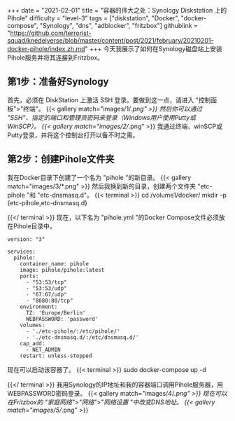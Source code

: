 +++
date = "2021-02-01"
title = "容器的伟大之处：Synology Diskstation 上的 Pihole"
difficulty = "level-3"
tags = ["diskstation", "Docker", "docker-compose", "Synology", "dns", "adblocker", "fritzbox"]
githublink = "https://github.com/terrorist-squad/knedelverse/blob/master/content/post/2021/february/20210201-docker-pihole/index.zh.md"
+++
今天我展示了如何在Synology磁盘站上安装Pihole服务并将其连接到Fritzbox。
## 第1步：准备好Synology
首先，必须在 DiskStation 上激活 SSH 登录。要做到这一点，请进入 "控制面板">"终端"。
{{< gallery match="images/1/*.png" >}}
然后你可以通过 "SSH"、指定的端口和管理员密码来登录（Windows用户使用Putty或WinSCP）。
{{< gallery match="images/2/*.png" >}}
我通过终端、winSCP或Putty登录，并将这个控制台打开以备不时之需。
## 第2步：创建Pihole文件夹
我在Docker目录下创建了一个名为 "pihole "的新目录。
{{< gallery match="images/3/*.png" >}}
然后我换到新的目录，创建两个文件夹 "etc-pihole "和 "etc-dnsmasq.d"。
{{< terminal >}}
cd /volume1/docker/
mkdir -p {etc-pihole,etc-dnsmasq.d}

{{</ terminal >}}
现在，以下名为 "pihole.yml "的Docker Compose文件必须放在Pihole目录中。
```
version: "3"

services:
  pihole:
    container_name: pihole
    image: pihole/pihole:latest
    ports:
      - "53:53/tcp"
      - "53:53/udp"
      - "67:67/udp"
      - "8080:80/tcp"
    environment:
      TZ: 'Europe/Berlin'
      WEBPASSWORD: 'password'
    volumes:
      - './etc-pihole/:/etc/pihole/'
      - './etc-dnsmasq.d/:/etc/dnsmasq.d/'
    cap_add:
      - NET_ADMIN
    restart: unless-stopped

```
现在可以启动该容器了。
{{< terminal >}}
sudo docker-compose up -d

{{</ terminal >}}
我用Synology的IP地址和我的容器端口调用Pihole服务器，用WEBPASSWORD密码登录。
{{< gallery match="images/4/*.png" >}}
现在可以在Fritzbox的 "家庭网络">"网络">"网络设置 "中改变DNS地址。
{{< gallery match="images/5/*.png" >}}